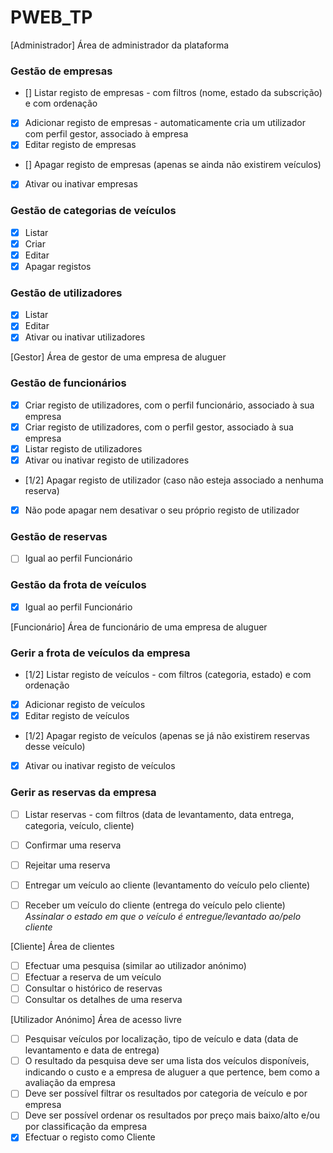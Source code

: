 # PWEB_TP

[Administrador] Área de administrador da plataforma
### Gestão de empresas
- [] Listar registo de empresas - com filtros (nome, estado da subscrição) e com ordenação
- [x] Adicionar registo de empresas - automaticamente cria um utilizador com perfil gestor, associado à empresa
- [x] Editar registo de empresas
- [] Apagar registo de empresas (apenas se ainda não existirem veículos)
- [x] Ativar ou inativar empresas

### Gestão de categorias de veículos
- [x] Listar
- [x] Criar
- [x] Editar
- [x] Apagar registos

### Gestão de utilizadores
- [x] Listar
- [x] Editar
- [x] Ativar ou inativar utilizadores

[Gestor] Área de gestor de uma empresa de aluguer
### Gestão de funcionários
- [x] Criar registo de utilizadores, com o perfil funcionário, associado à sua empresa
- [x] Criar registo de utilizadores, com o perfil gestor, associado à sua empresa
- [x] Listar registo de utilizadores
- [x] Ativar ou inativar registo de utilizadores
- [1/2] Apagar registo de utilizador (caso não esteja associado a nenhuma reserva)
- [x] Não pode apagar nem desativar o seu próprio registo de utilizador

### Gestão de reservas
- [ ] Igual ao perfil Funcionário

### Gestão da frota de veículos 
- [x] Igual ao perfil Funcionário

[Funcionário] Área de funcionário de uma empresa de aluguer
### Gerir a frota de veículos da empresa

- [1/2] Listar registo de veículos - com filtros (categoria, estado) e com ordenação
- [x] Adicionar registo de veículos
- [x] Editar registo de veículos
- [1/2] Apagar registo de veículos (apenas se já não existirem reservas desse veículo)
- [x] Ativar ou inativar registo de veículos

### Gerir as reservas da empresa

- [ ] Listar reservas - com filtros (data de levantamento, data entrega, categoria, veículo, cliente)
- [ ] Confirmar uma reserva
- [ ] Rejeitar uma reserva
- [ ] Entregar um veículo ao cliente (levantamento do veículo pelo cliente) 
- [ ] Receber um veículo do cliente (entrega do veículo pelo cliente)
_Assinalar o estado em que o veículo é entregue/levantado ao/pelo cliente_


[Cliente] Área de clientes
- [ ] Efectuar uma pesquisa (similar ao utilizador anónimo)
- [ ] Efectuar a reserva de um veículo
- [ ] Consultar o histórico de reservas
- [ ] Consultar os detalhes de uma reserva

[Utilizador Anónimo] Área de acesso livre
- [ ] Pesquisar veículos por localização, tipo de veículo e data (data de levantamento e data de entrega)
- [ ] O resultado da pesquisa deve ser uma lista dos veículos disponíveis, indicando o custo e a empresa de aluguer a que pertence, bem como a avaliação da empresa
- [ ] Deve ser possível filtrar os resultados por categoria de veículo e por empresa
- [ ] Deve ser possível ordenar os resultados por preço mais baixo/alto e/ou por classificação da empresa
- [x] Efectuar o registo como Cliente
